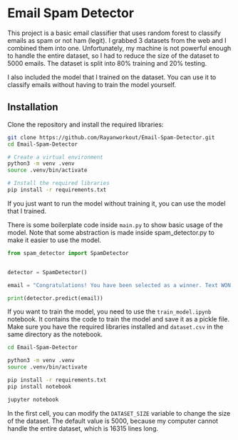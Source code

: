 # Email Spam Detector

This project is a basic email classifier that uses random forest to classify emails as spam or not ham (legit).
I grabbed 3 datasets from the web and I combined them into one. Unfortunately, my machine is not powerful enough to handle the entire dataset, so I had to reduce the size of the dataset to 5000 emails. The dataset is split into 80% training and 20% testing.

I also included the model that I trained on the dataset. You can use it to classify emails without having to train the model yourself.


## Installation

Clone the repository and install the required libraries:

```bash
git clone https://github.com/Rayanworkout/Email-Spam-Detector.git
cd Email-Spam-Detector

# Create a virtual environment
python3 -m venv .venv
source .venv/bin/activate

# Install the required libraries
pip install -r requirements.txt
```

If you just want to run the model without training it, you can use the model that I trained.

There is some boilerplate code inside `main.py` to show basic usage of the model. Note that some abstraction is made inside spam_detector.py to make it easier to use the model.

```python
from spam_detector import SpamDetector


detector = SpamDetector()

email = "Congratulations! You have been selected as a winner. Text WON to 44255 to claim your prize."

print(detector.predict(email))
```

If you want to train the model, you need to use the `train_model.ipynb` notebook. It contains the code to train the model and save it as a pickle file.
Make sure you have the required libraries installed and `dataset.csv` in the same directory as the notebook.

```bash
cd Email-Spam-Detector

python3 -m venv .venv
source .venv/bin/activate

pip install -r requirements.txt
pip install notebook

jupyter notebook
```

In the first cell, you can modify the `DATASET_SIZE` variable to change the size of the dataset. The default value is 5000, because my computer cannot handle the entire dataset, which is 16315 lines long.